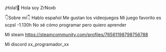 ¡Hola!👋
Hola soy ZrNoxb 

👇Sobre mí👇
Hablo español
Me gustan los videojuegos
Mi juego favorito es scpsl -1.130h
No sé cómo programar pero quiero aprender 

Mi steam
https://steamcommunity.com/profiles/76561198798756788

Mi discord
xx_programador_xx
